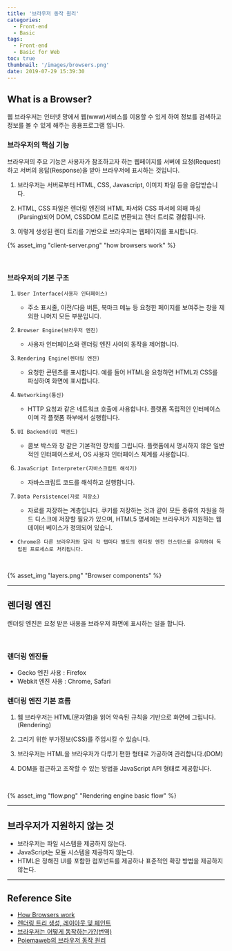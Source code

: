 ```yaml
---
title: '브라우저 동작 원리'
categories:
  - Front-end
  - Basic
tags:
  - Front-end
  - Basic for Web
toc: true
thumbnail: '/images/browsers.png'
date: 2019-07-29 15:39:30
---
```


## What is a Browser?
웹 브라우저는 인터넷 망에서 웹(www)서비스를 이용할 수 있게 하여 정보를 검색하고 정보를 볼 수 있게 해주는 응용프로그램 입니다.
<br/>

<!-- more -->

### 브라우저의 핵심 기능
브라우저의 주요 기능은 사용자가 참조하고자 하는 웹페이지를 서버에 요청(Request)하고 서버의 응답(Response)을 받아 브라우저에 표시하는 것입니다.

1. 브라우저는 서버로부터 HTML, CSS, Javascript, 이미지 파일 등을 응답받습니다.

2. HTML, CSS 파일은 렌더링 엔진의 HTML 파서와 CSS 파서에 의해 파싱(Parsing)되어 DOM, CSSDOM 트리로 변환되고 렌더 트리로 결합됩니다.

3. 이렇게 생성된 렌더 트리를 기반으로 브라우저는 웹페이지를 표시합니다.

{% asset_img "client-server.png" "how browsers work" %}

<br/>

### 브라우저의 기본 구조
1. `User Interface(사용자 인터페이스)`
    - 주소 표시줄, 이전/다음 버튼, 북마크 메뉴 등 요청한 페이지를 보여주는 창을 제외한 나머지 모든 부분입니다.
    
2. `Browser Engine(브라우저 엔진)`
    - 사용자 인터페이스와 렌더링 엔진 사이의 동작을 제어합니다.
    
3. `Rendering Engine(렌더링 엔진)`
    - 요청한 콘텐츠를 표시합니다. 예를 들어 HTML을 요청하면 HTML과 CSS를 파싱하여 화면에 표시합니다.
   
4. `Networking(통신)`
    - HTTP 요청과 같은 네트워크 호출에 사용합니다. 플랫폼 독립적인 인터페이스이며 각 플랫폼 하부에서 실행합니다.
    
5. `UI Backend(UI 백엔드)`
    - 콤보 박스와 창 같은 기본적인 장치를 그립니다. 플랫폼에서 명시하지 않은 일반적인 인터페이스로서, OS 사용자 인터페이스 체계를 사용합니다.
    
6. `JavaScript Interpreter(자바스크립트 해석기)`
    - 자바스크립트 코드를 해석하고 실행합니다.
    
7. `Data Persistence(자료 저장소)`
    - 자료를 저장하는 계층입니다. 쿠키를 저장하는 것과 같이 모든 종류의 자원을 하드 디스크에 저장할 필요가 있으며, HTML5 명세에는 브라우저가 지원하는 웹 데이터 베이스가 정의되어 있습니.


- `Chrome은 다른 브라우저와 달리 각 탭마다 별도의 렌더링 엔진 인스턴스를 유지하여 독립된 프로세스로 처리됩니다.`

<br/>

{% asset_img "layers.png" "Browser components" %}

---

## 렌더링 엔진 
렌더링 엔진은 요청 받은 내용을 브라우저 화면에 표시하는 일을 합니다.

<br/>

### 렌더링 엔진들
- Gecko 엔진 사용 : Firefox
- Webkit 엔진 사용 : Chrome, Safari

### 렌더링 엔진 기본 흐름
1. 웹 브라우저는 HTML(문자열)을 읽어 약속된 규칙을 기반으로 화면에 그립니다.(Rendering)

2. 그리기 위한 부가정보(CSS)를 주입시킬 수 있습니다.

3. 브라우저는 HTML을 브라우저가 다루기 편한 형태로 가공하여 관리합니다.(DOM)

4. DOM을 접근하고 조작할 수 있는 방법을 JavaScript API 형태로 제공합니다.

<br/>

{% asset_img "flow.png" "Rendering engine basic flow" %}

---

## 브라우저가 지원하지 않는 것
- 브라우저는 파일 시스템을 제공하지 않는다.
- JavaScript는 모듈 시스템을 제공하지 않는다.
- HTML은 정해진 UI를 포함한 컴포넌트를 제공하나 표준적인 확장 방법을 제공하지 않는다.

---

## Reference Site
- [How Browsers work](https://www.html5rocks.com/en/tutorials/internals/howbrowserswork/)
- [렌더링 트리 생성, 레이아웃 및 페인트](https://developers.google.com/web/fundamentals/performance/critical-rendering-path/render-tree-construction?hl=ko)
- [브라우저는 어떻게 동작하는가?(번역)](https://d2.naver.com/helloworld/59361)
- [Poiemaweb의 브라우저 동작 원리](https://poiemaweb.com/js-browser)

